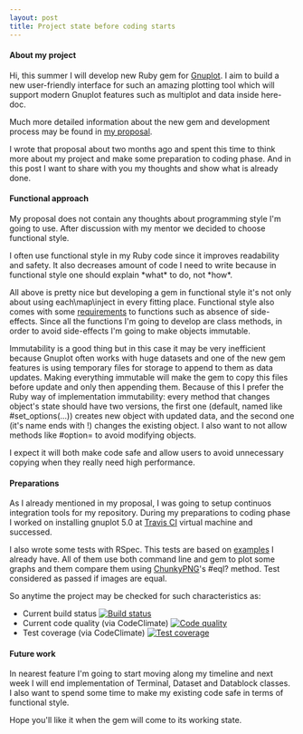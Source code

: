 ```yaml
---
layout: post
title: Project state before coding starts
---
```


#### About my project

Hi, this summer I will develop new Ruby gem for [Gnuplot](http://www.gnuplot.info/). I aim to build a new user-friendly interface for such an amazing plotting tool which will support modern Gnuplot features such as multiplot and data inside here-doc.

Much more detailed information about the new gem and development process may be found in [my proposal](http://www.google-melange.com/gsoc/proposal/public/google/gsoc2015/dilcom/5629499534213120).

I wrote that proposal about two months ago and spent this time to think more about my project and make some preparation to coding phase. And in this post I want to share with you my thoughts and show what is already done.

#### Functional approach

My proposal does not contain any thoughts about programming style I'm going to use. After discussion with my mentor we decided to choose functional style.

I often use functional style in my Ruby code since it improves readability and safety. It also decreases amount of code I need to write because in functional style one should explain \*what\* to do, not \*how\*.

All above is pretty nice but developing a gem in functional style it's not only about using each\map\inject in every fitting place.
Functional style also comes with some [requirements](http://www.sitepoint.com/functional-programming-techniques-with-ruby-part-i/) to functions such as absence of side-effects.
Since all the functions I'm going to develop are class methods, in order to avoid side-effects I'm going to make objects immutable.

Immutability is a good thing but in this case it may be very inefficient because Gnuplot often works with huge datasets and one of the new gem features is using temporary files for storage to append to them as data updates.
Making everything immutable will make the gem to copy this files before update and only then appending them.
Because of this I prefer the Ruby way of implementation immutability: every method that changes object's state should have two versions, the first one (default, named like #set_options(...)) creates new object with updated data, and the second one (it's name ends with !) changes the existing object. I also want to not allow methods like #option= to avoid modifying objects.

I expect it will both make code safe and allow users to avoid unnecessary copying when they really need high performance.

#### Preparations

As I already mentioned in my proposal, I was going to setup continuos integration tools for my repository. During my preparations to coding phase I worked on installing gnuplot 5.0 at [Travis CI](https://travis-ci.org/) virtual machine and successed.

I also wrote some tests with RSpec. This tests are based on [examples](https://github.com/dilcom/pilot-gnuplot/tree/master/samples) I already have. All of them use both command line and gem to plot some graphs and them compare them using [ChunkyPNG](http://chunkypng.com/)'s #eql? method. Test considered as passed if images are equal.

So anytime the project may be checked for such characteristics as:

+ Current build status [![Build status](https://travis-ci.org/dilcom/pilot-gnuplot.svg?branch=master)](https://travis-ci.org/dilcom/pilot-gnuplot)
+ Current code quality (via CodeClimate) [![Code quality](https://codeclimate.com/github/dilcom/pilot-gnuplot/badges/gpa.svg)](https://codeclimate.com/github/dilcom/pilot-gnuplot/)
+ Test coverage (via CodeClimate) [![Test coverage](https://codeclimate.com/github/dilcom/pilot-gnuplot/badges/coverage.svg)](https://codeclimate.com/github/dilcom/pilot-gnuplot/)

#### Future work

In nearest feature I'm going to start moving along my timeline and next week I will end implementation of Terminal, Dataset and Datablock classes. I also want to spend some time to make my existing code safe in terms of functional style.

Hope you'll like it when the gem will come to its working state.
